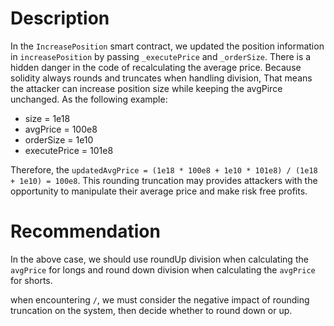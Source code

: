 # Description

In the `IncreasePosition` smart contract, we updated the position information in `increasePosition` by passing `_executePrice` and `_orderSize`. There is a hidden danger in the code of recalculating the average price. Because solidity always rounds and truncates when handling division, That means the attacker can increase position size while keeping the avgPirce unchanged. As the following example:

- size = 1e18
- avgPrice = 100e8
- orderSize = 1e10
- executePrice = 101e8

Therefore, the `updatedAvgPrice = (1e18 * 100e8 + 1e10 * 101e8) / (1e18 + 1e10) = 100e8`.
This rounding truncation may provides attackers with the opportunity to manipulate their average price and make risk free profits.

# Recommendation

In the above case, we should use roundUp division when calculating the `avgPrice` for longs and round down division when calculating the `avgPrice` for shorts.

when encountering `/`, we must consider the negative impact of rounding truncation on the system, then decide whether to round down or up.
